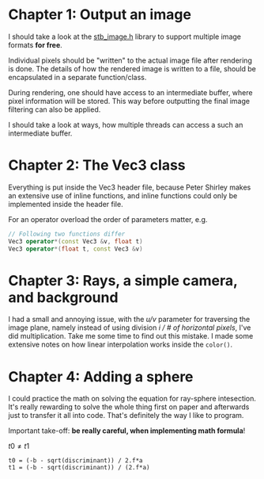 # Chapter 1: Output an image
I should take a look at the 
[stb_image.h](https://github.com/nothings/stb/blob/master/stb_image.h)
library to support multiple image formats **for free**.

Individual pixels should be "written" to the actual image file after
rendering is done. The details of how the rendered image is written to 
a file, should be encapsulated in a separate function/class.

During rendering, one should have access to an intermediate buffer, 
where pixel information will be stored. This way before outputting the 
final image filtering can also be applied.

I should take a look at ways, how multiple threads can access a such an
intermediate buffer.

# Chapter 2: The Vec3 class
Everything is put inside the Vec3 header file, because Peter Shirley
makes an extensive use of inline functions, and inline functions
could only be implemented inside the header file.

For an operator overload the order of parameters matter, e.g.

```C++
// Following two functions differ
Vec3 operator*(const Vec3 &v, float t)
Vec3 operator*(float t, const Vec3 &v)
```

# Chapter 3: Rays, a simple camera, and background
I had a small and annoying issue, with the *u/v* parameter for
traversing the image plane, namely instead of using division *i / # of
horizontal pixels*, I've did multiplication. Take me some time to find
out this mistake.
I made some extensive notes on how linear interpolation works inside
the `color()`.

# Chapter 4: Adding a sphere
I could practice the math on solving the equation for ray-sphere
intesection. It's really rewarding to solve the whole thing first
on paper and afterwards just to transfer it all into code. That's 
definitely the way I like to program.

Important take-off: **be really careful, when implementing math formula**!

$t0 \neq t1$
```
t0 = (-b - sqrt(discriminant)) / 2.f*a
t1 = (-b - sqrt(discriminant)) / (2.f*a)
```